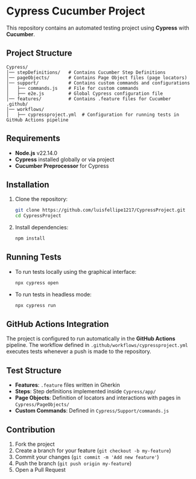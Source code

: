 # Cypress Cucumber Project

This repository contains an automated testing project using **Cypress** with **Cucumber**.

## Project Structure

```
Cypress/
│── stepDefinitions/   # Contains Cucumber Step Definitions
│── pageObjects/       # Contains Page Object files (page locators)
│── support/           # Contains custom commands and configurations
│   ├── commands.js    # File for custom commands
│   ├── e2e.js         # Global Cypress configuration file
│── features/          # Contains .feature files for Cucumber
.github/
│── workflows/
│   ├── cypressproject.yml  # Configuration for running tests in GitHub Actions pipeline
```

## Requirements

- **Node.js** v22.14.0
- **Cypress** installed globally or via project
- **Cucumber Preprocessor** for Cypress

## Installation

1. Clone the repository:
   ```sh
   git clone https://github.com/luisfellipe1217/CypressProject.git
   cd CypressProject
   ```

2. Install dependencies:
   ```sh
   npm install
   ```

## Running Tests

- To run tests locally using the graphical interface:
  ```sh
  npx cypress open
  ```

- To run tests in headless mode:
  ```sh
  npx cypress run
  ```

## GitHub Actions Integration

The project is configured to run automatically in the **GitHub Actions** pipeline. The workflow defined in `.github/workflows/cypressproject.yml` executes tests whenever a push is made to the repository.

## Test Structure

- **Features**: `.feature` files written in Gherkin
- **Steps**: Step definitions implemented inside `Cypress/app/`
- **Page Objects**: Definition of locators and interactions with pages in `Cypress/PageObjects/`
- **Custom Commands**: Defined in `Cypress/Support/commands.js`

## Contribution

1. Fork the project
2. Create a branch for your feature (`git checkout -b my-feature`)
3. Commit your changes (`git commit -m 'Add new feature'`)
4. Push the branch (`git push origin my-feature`)
5. Open a Pull Request


